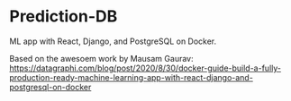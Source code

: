 # Prediction-DB
ML app with React, Django, and PostgreSQL on Docker.

Based on the awesoem work by Mausam Gaurav:
https://datagraphi.com/blog/post/2020/8/30/docker-guide-build-a-fully-production-ready-machine-learning-app-with-react-django-and-postgresql-on-docker

